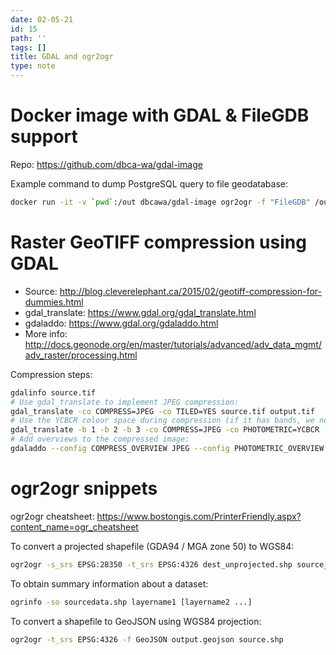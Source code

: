 ```yaml
---
date: 02-05-21
id: 15
path: ''
tags: []
title: GDAL and ogr2ogr
type: note
---
```


# Docker image with GDAL & FileGDB support
Repo: https://github.com/dbca-wa/gdal-image

Example command to dump PostgreSQL query to file geodatabase:

```bash
docker run -it -v `pwd`:/out dbcawa/gdal-image ogr2ogr -f "FileGDB" /out/mygdb.gdb PG:"host=dbhost user=username dbname=dbname password=pw" -sql "SELECT * FROM tablename" -nlt POLYGON -lco -nln layer_name
```

# Raster GeoTIFF compression using GDAL

* Source: http://blog.cleverelephant.ca/2015/02/geotiff-compression-for-dummies.html
* gdal_translate: https://www.gdal.org/gdal_translate.html
* gdaladdo: https://www.gdal.org/gdaladdo.html
* More info: http://docs.geonode.org/en/master/tutorials/advanced/adv_data_mgmt/adv_raster/processing.html

Compression steps:

```bash
gdalinfo source.tif
# Use gdal_translate to implement JPEG compression:
gdal_translate -co COMPRESS=JPEG -co TILED=YES source.tif output.tif
# Use the YCBCR colour space during compression (if it has bands, we need to use the first three and discard any fourth alpha band):
gdal_translate -b 1 -b 2 -b 3 -co COMPRESS=JPEG -co PHOTOMETRIC=YCBCR -co TILED=YES source.tif output.tif
# Add overviews to the compressed image:
gdaladdo --config COMPRESS_OVERVIEW JPEG --config PHOTOMETRIC_OVERVIEW YCBCR --config INTERLEAVE_OVERVIEW PIXEL -r average output.tif 2 4 8 16 32
```

# ogr2ogr snippets

ogr2ogr cheatsheet: https://www.bostongis.com/PrinterFriendly.aspx?content_name=ogr_cheatsheet

To convert a projected shapefile (GDA94 / MGA zone 50) to WGS84:

```bash
ogr2ogr -s_srs EPSG:28350 -t_srs EPSG:4326 dest_unprojected.shp source_projected.shp
```

To obtain summary information about a dataset:

```bash
ogrinfo -so sourcedata.shp layername1 [layername2 ...]
```

To convert a shapefile to GeoJSON using WGS84 projection:

```bash
ogr2ogr -t_srs EPSG:4326 -f GeoJSON output.geojson source.shp
```
